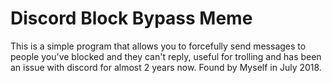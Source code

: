 # Discord Block Bypass Meme
 This is a simple program that allows you to forcefully send messages to people you've blocked and they can't reply, useful for trolling and has been an issue with discord for almost 2 years now. Found by Myself in July 2018.
